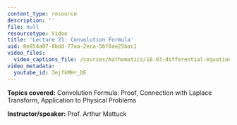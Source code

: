 ```yaml
---
content_type: resource
description: ''
file: null
resourcetype: Video
title: 'Lecture 21: Convolution Formula'
uid: 8e854a07-8bdd-77aa-2eca-56f0ae25bac1
video_files:
  video_captions_file: /courses/mathematics/18-03-differential-equations-spring-2010/video-lectures/lecture-21-convolution-formula/3ejfkMHr_DE.vtt
video_metadata:
  youtube_id: 3ejfkMHr_DE
---
```


**Topics covered:** Convolution Formula: Proof, Connection with Laplace Transform, Application to Physical Problems

**Instructor/speaker:** Prof. Arthur Mattuck